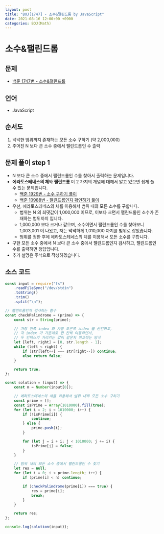 ```yaml
---
layout: post
title: "BOJ[1747] - 소수&팰린드롬 by JavaScript"
date: 2021-08-16 12:00:00 +0900
categories: BOJ(Math)
---
```


# 소수&팰린드롬

## 문제

- [백준 1747번 - 소수&팰린드롬](https://www.acmicpc.net/problem/1747)

## 언어

- JavaScript

## 순서도

1. 넉넉한 범위까지 존재하는 모든 소수 구하기 (약 2,000,000)
2. 주어진 N 보다 큰 소수 중에서 팰린드롬인 수 출력

## 문제 풀이 step 1

- N 보다 큰 소수 중에서 팰린드롬인 수를 찾아서 출력하는 문제입니다.
- **에라토스테네스의 체**와 **팰린드롬** 이 2 가지의 개념에 대해서 알고 있으면 쉽게 풀 수 있는 문제입니다.
  - [백준 1929번 - 소수 구하기 풀이](<https://qkrrlgh519.github.io/boj(math)/2021/02/17/BOJ-Math-1929.html>)
  - [백준 10988번 - 팰린드롬인지 확인하기 풀이](<https://qkrrlgh519.github.io/boj(string)/2021/03/12/BOJ-String-10988.html>)
- 우선, 에라토스테네스의 체를 이용해서 범위 내의 모든 소수를 구합니다.
  - 범위는 N 의 최댓값이 1,000,000 이므로, 이보다 크면서 팰린드롬인 소수가 존재하는 범위까지 입니다.
  - 1,000,000 보다 크거나 같으며, 소수이면서 팰린드롬인 수를 찾아보니 1,003,001 이 나왔고, 저는 넉넉하게 1,010,000 까지를 범위로 잡았습니다.
  - 범위를 정한 후에 에라토스테네스의 체를 이용해서 모든 소수를 구합니다.
- 구한 모든 소수 중에서 N 보다 큰 소수 중에서 팰린드롬인지 검사하고, 팰린드롬인 수를 출력하면 정답입니다.
- 추가 설명은 주석으로 작성하겠습니다.

## 소스 코드

```javascript
const input = require("fs")
	.readFileSync("/dev/stdin")
	.toString()
	.trim()
	.split("\n");

// 팰린드롬인지 검사하는 함수
const checkPalindrome = (prime) => {
	const str = String(prime);

	// 가장 왼쪽 index 와 가장 오른쪽 index 를 선언하고,
	// 각 index 가 가운데로 한 칸씩 이동하면서,
	// 두 인덱스가 가리키는 값이 같은지 비교하는 방식
	let [left, right] = [0, str.length - 1];
	while (left < right) {
		if (str[left++] === str[right--]) continue;
		else return false;
	}

	return true;
};

const solution = (input) => {
	const n = Number(input[0]);

	// 에라토스테네스의 체를 이용해서 범위 내의 모든 소수 구하기
	const prime = [];
	const isPrime = Array(1010000).fill(true);
	for (let i = 2; i < 1010000; i++) {
		if (!isPrime[i]) {
			continue;
		} else {
			prime.push(i);
		}

		for (let j = i + i; j < 1010000; j += i) {
			isPrime[j] = false;
		}
	}

	// 범위 내의 모든 소수 중에서 팰린드롬인 수 찾기
	let res = null;
	for (let i = 0; i < prime.length; i++) {
		if (prime[i] < n) continue;

		if (checkPalindrome(prime[i]) === true) {
			res = prime[i];
			break;
		}
	}

	return res;
};

console.log(solution(input));
```
